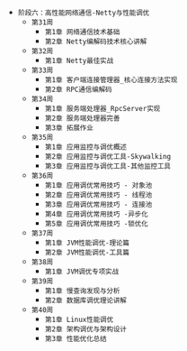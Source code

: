 * `阶段六：高性能网络通信-Netty与性能调优`
    * `第31周`
        * `第1章 网络通信技术基础`
        * `第2章 Netty编解码技术核心讲解`
    * `第32周`
        * `第1章 Netty最佳实战`
    * `第33周`
        * `第1章 客户端连接管理器_核心连接方法实现`
        * `第2章 RPC通信编解码`
    * `第34周`
        * `第1章 服务端处理器_RpcServer实现`
        * `第2章 服务端处理器完善`
        * `第3章 拓展作业`
    * `第35周`
        * `第1章 应用监控与调优概述`
        * `第2章 应用监控与调优工具-Skywalking`
        * `第3章 应用监控与调优工具-其他监控工具`
    * `第36周`
        * `第1章 应用调优常用技巧 - 对象池`
        * `第2章 应用调优常用技巧 - 线程池`
        * `第3章 应用调优常用技巧 - 连接池`
        * `第4章 应用调优常用技巧 -异步化`
        * `第5章 应用调优常用技巧 -锁优化`
    * `第37周`
        * `第1章 JVM性能调优-理论篇`
        * `第2章 JVM性能调优-工具篇`
    * `第38周`
        * `第1章 JVM调优专项实战`
    * `第39周`
        * `第1章 慢查询发现与分析`
        * `第2章 数据库调优理论讲解`
    * `第40周`
        * `第1章 Linux性能调优`
        * `第2章 架构调优与架构设计`
        * `第3章 性能优化总结`